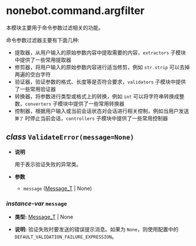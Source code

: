 # nonebot.command.argfilter <Badge text="1.2.0+"/>

本模块主要用于命令参数过滤相关的功能。

命令参数过滤器主要有下面几种:

- 提取器，从用户输入的原始参数内容中提取需要的内容，`extractors` 子模块中提供了一些常用提取器
- 修剪器，将用户输入的原始参数内容进行适当修剪，例如 `str.strip` 可以去掉两遍的空白字符
- 验证器，验证参数的格式、长度等是否符合要求，`validators` 子模块中提供了一些常用验证器
- 转换器，将参数进行类型或格式上的转换，例如 `int` 可以将字符串转换成整数，`converters` 子模块中提供了一些常用转换器
- 控制器，根据用户输入或当前会话状态对会话进行相关控制，例如当用户发送 `算了` 时停止当前会话，`controllers` 子模块中提供了一些常用控制器

## _class_ `ValidateError(message=None)`

- **说明**

  用于表示验证失败的异常类。

- **参数**

  - `message` ([Message_T](../../typing.md#var-message-t) | None)

### _instance-var_ `message`

- **类型:** [Message_T](../../typing.md#var-message-t) | None

- **说明:** 验证失败时要发送的错误提示消息。如果为 `None`，则使用配置中的 `DEFAULT_VALIDATION_FAILURE_EXPRESSION`。